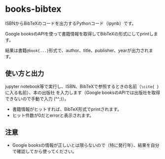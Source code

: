 # books-bibtex
ISBNからBibTeXのコードを出力するPythonコード（ipynb）です。

Google booksのAPIを使って書籍情報を取得してBibTeXの形式にしてprintします。 

結果は書籍`@book{...}`形式で、author、title、publisher、yearが出力されます。


## 使い方と出力
jupyter notebook等で実行し、ISBN、BibTeXで参照するときの名前（`\cite{ }`に入る名前）、本の出版社
を入力します（Google booksのAPIでは出版社を取得できないので手動で入力 (^^;)）。

- 書籍情報がヒットすれば、BibTeX形式でprintされます。
- ヒット件数が0だとerrorと表示されます。

## 注意
- Google booksの情報が正しいとは限らないので（特に発行年）、結果を自分で確認してから使ってください。
